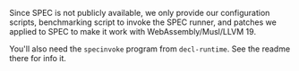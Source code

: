 Since SPEC is not publicly available, we only provide our configuration
scripts, benchmarking script to invoke the SPEC runner, and patches we applied
to SPEC to make it work with WebAssembly/Musl/LLVM 19.

You'll also need the `specinvoke` program from `decl-runtime`. See the readme there for info it.
